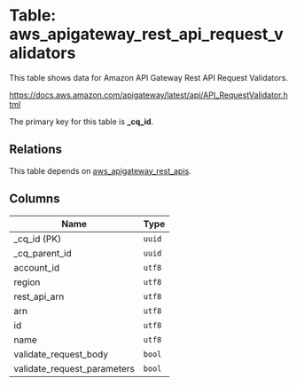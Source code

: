 # Table: aws_apigateway_rest_api_request_validators

This table shows data for Amazon API Gateway Rest API Request Validators.

https://docs.aws.amazon.com/apigateway/latest/api/API_RequestValidator.html

The primary key for this table is **_cq_id**.

## Relations

This table depends on [aws_apigateway_rest_apis](aws_apigateway_rest_apis.md).

## Columns

| Name          | Type          |
| ------------- | ------------- |
|_cq_id (PK)|`uuid`|
|_cq_parent_id|`uuid`|
|account_id|`utf8`|
|region|`utf8`|
|rest_api_arn|`utf8`|
|arn|`utf8`|
|id|`utf8`|
|name|`utf8`|
|validate_request_body|`bool`|
|validate_request_parameters|`bool`|